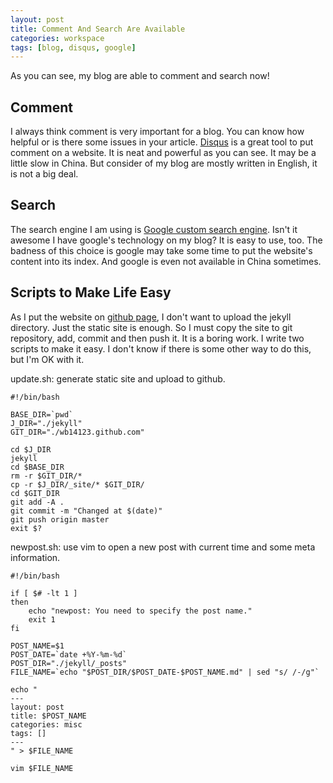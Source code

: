 ```yaml
---
layout: post
title: Comment And Search Are Available
categories: workspace
tags: [blog, disqus, google]
---
```


As you can see, my blog are able to comment and search now!

Comment
---

I always think comment is very important for a blog. You can know how helpful or is there some issues in your article. [Disqus](http://disqus.com) is a great tool to put comment on a website. It is neat and powerful as you can see. It may be a little slow in China. But consider of my blog are mostly written in English, it is not a big deal.

Search
---

The search engine I am using is [Google custom search engine](http://www.google.com/cse). Isn't it awesome I have google's technology on my blog? It is easy to use, too. The badness of this choice is google may take some time to put the website's content into its index. And google is even not available in China sometimes.

Scripts to Make Life Easy
---

As I put the website on [github page](http://pages.github.com/), I don't want to upload the jekyll directory. Just the static site is enough. So I must copy the site to git repository, add, commit and then push it. It is a boring work. I write two scripts to make it easy. I don't know if there is some other way to do this, but I'm OK with it.

update.sh: generate static site and upload to github.

    #!/bin/bash
    
    BASE_DIR=`pwd`
    J_DIR="./jekyll"
    GIT_DIR="./wb14123.github.com"
    
    cd $J_DIR
    jekyll
    cd $BASE_DIR
    rm -r $GIT_DIR/*
    cp -r $J_DIR/_site/* $GIT_DIR/
    cd $GIT_DIR
    git add -A .
    git commit -m "Changed at $(date)"
    git push origin master
    exit $?

newpost.sh: use vim to open a new post with current time and some meta information.

    #!/bin/bash
    
    if [ $# -lt 1 ]
    then
        echo "newpost: You need to specify the post name."
        exit 1
    fi
    
    POST_NAME=$1
    POST_DATE=`date +%Y-%m-%d`
    POST_DIR="./jekyll/_posts"
    FILE_NAME=`echo "$POST_DIR/$POST_DATE-$POST_NAME.md" | sed "s/ /-/g"`
    
    echo "
    ---
    layout: post
    title: $POST_NAME
    categories: misc
    tags: []
    ---
    " > $FILE_NAME
    
    vim $FILE_NAME

